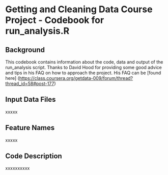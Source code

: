 Getting and Cleaning Data Course Project - Codebook for run_analysis.R
======================================================================

Background
-----------

This codebook contains information about the code, data and output of the run_analysis script.
Thanks to David Hood for providing some good advice and tips in his FAQ on how to approach the project.
His FAQ can be [found here] (https://class.coursera.org/getdata-009/forum/thread?thread_id=58#post-177)


Input Data Files
----------------

xxxxx



Feature Names
-------------

xxxxx





Code Description
----------------


xxxxxxxxxx


